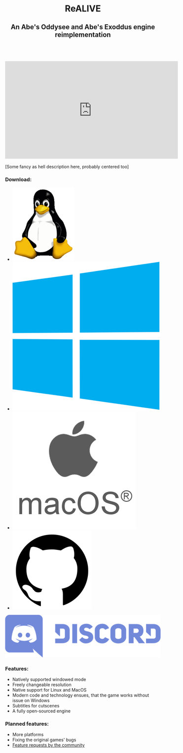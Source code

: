 ---
---

<header>
<h1>ReALIVE</h1>
<h2>An Abe's Oddysee and Abe's Exoddus engine reimplementation</h2>
</header>

<!--The original two parts of the Oddworld series are back, along with some really nice improvements:-->

<main markdown="1">

<br>
<center><iframe width="560" height="315" src="https://www.youtube-nocookie.com/embed/R3p4Q9D_KYo" frameborder="0" allow="accelerometer; autoplay; encrypted-media; gyroscope; picture-in-picture" allowfullscreen></iframe></center>

[Some fancy as hell description here, probably centered too]

### Download:

<ul id="downloads">
<li><img src="tux.png"></li>
<li><a href="https://ci.appveyor.com/api/projects/paulsapps/alive-reversing/artifacts/build/ar-0.1-win32.zip?branch=master&job=Platform%3A%20x86"><img src="windows.png"></a></li>
<li><img src="macos.png"></li>
<li><a href="https://github.com/AliveTeam/alive_reversing"><img src="gh.webp"></a></li>
</ul>

<a id="discord" href="https://discord.gg/khs6KKS"><img src="/dc.png"></a>

### Features:

* Natively supported windowed mode
* Freely changeable resolution
* Native support for Linux and MacOS
* Modern code and technology ensues, that the game works without issue on Windows
* Subtitles for cutscenes
* A fully open-sourced engine

### Planned features:

* More platforms
* Fixing the original games' bugs
* [Feature requests by the community](https://github.com/AliveTeam/alive_reversing/projects/1)
</main>
